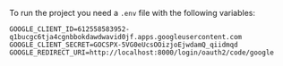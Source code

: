To run the project you need a ```.env``` file with the following variables:
```
GOOGLE_CLIENT_ID=612558583952-q1bucgc6tja4cgnbbokdawdwavid0jf.apps.googleusercontent.com
GOOGLE_CLIENT_SECRET=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d
GOOGLE_REDIRECT_URI=http://localhost:8000/login/oauth2/code/google
```
